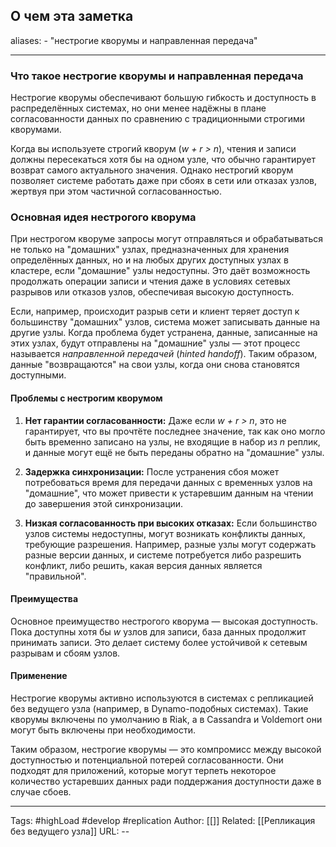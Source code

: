 ## О чем эта заметка
aliases: 
	- "нестрогие кворумы и направленная передача"

---

### Что такое нестрогие кворумы и направленная передача

Нестрогие кворумы обеспечивают большую гибкость и доступность в распределённых системах, но они менее надёжны в плане согласованности данных по сравнению с традиционными строгими кворумами.

Когда вы используете строгий кворум (_w + r > n_), чтения и записи должны пересекаться хотя бы на одном узле, что обычно гарантирует возврат самого актуального значения. Однако нестрогий кворум позволяет системе работать даже при сбоях в сети или отказах узлов, жертвуя при этом частичной согласованностью.

### Основная идея нестрогого кворума

При нестрогом кворуме запросы могут отправляться и обрабатываться не только на "домашних" узлах, предназначенных для хранения определённых данных, но и на любых других доступных узлах в кластере, если "домашние" узлы недоступны. Это даёт возможность продолжать операции записи и чтения даже в условиях сетевых разрывов или отказов узлов, обеспечивая высокую доступность.

Если, например, происходит разрыв сети и клиент теряет доступ к большинству "домашних" узлов, система может записывать данные на другие узлы. Когда проблема будет устранена, данные, записанные на этих узлах, будут отправлены на "домашние" узлы — этот процесс называется _направленной передачей_ (_hinted handoff_). Таким образом, данные "возвращаются" на свои узлы, когда они снова становятся доступными.

#### Проблемы с нестрогим кворумом

1. **Нет гарантии согласованности:** Даже если _w + r > n_, это не гарантирует, что вы прочтёте последнее значение, так как оно могло быть временно записано на узлы, не входящие в набор из _n_ реплик, и данные могут ещё не быть переданы обратно на "домашние" узлы.
    
2. **Задержка синхронизации:** После устранения сбоя может потребоваться время для передачи данных с временных узлов на "домашние", что может привести к устаревшим данным на чтении до завершения этой синхронизации.
    
3. **Низкая согласованность при высоких отказах:** Если большинство узлов системы недоступны, могут возникать конфликты данных, требующие разрешения. Например, разные узлы могут содержать разные версии данных, и системе потребуется либо разрешить конфликт, либо решить, какая версия данных является "правильной".
    

#### Преимущества

Основное преимущество нестрогого кворума — высокая доступность. Пока доступны хотя бы _w_ узлов для записи, база данных продолжит принимать записи. Это делает систему более устойчивой к сетевым разрывам и сбоям узлов.

#### Применение

Нестрогие кворумы активно используются в системах с репликацией без ведущего узла (например, в Dynamo-подобных системах). Такие кворумы включены по умолчанию в Riak, а в Cassandra и Voldemort они могут быть включены при необходимости.

Таким образом, нестрогие кворумы — это компромисс между высокой доступностью и потенциальной потерей согласованности. Они подходят для приложений, которые могут терпеть некоторое количество устаревших данных ради поддержания доступности даже в случае сбоев.

---
Tags: #highLoad #develop #replication
Author: [[]]
Related: [[Репликация без ведущего узла]]
URL: -- 